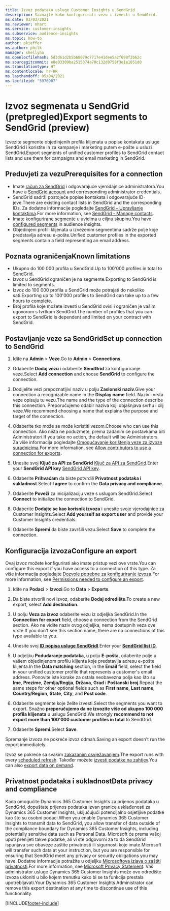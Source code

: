 ```yaml
---
title: Izvoz podataka usluge Customer Insights u SendGrid
description: Saznajte kako konfigurirati vezu i izvesti u SendGrid.
ms.date: 03/03/2021
ms.reviewer: mhart
ms.service: customer-insights
ms.subservice: audience-insights
ms.topic: how-to
author: pkieffer
ms.author: philk
manager: shellyha
ms.openlocfilehash: 5d3d61d2b5b68079c7717e41dee5a2f698f2b62c
ms.sourcegitcommit: e8e03309ba2515374a70c132d0758f3e1e1851d0
ms.translationtype: HT
ms.contentlocale: hr-HR
ms.lasthandoff: 05/04/2021
ms.locfileid: "5976907"
---
```

# <a name="export-segments-to-sendgrid-preview"></a><span data-ttu-id="0c52b-103">Izvoz segmenata u SendGrid (pretpregled)</span><span class="sxs-lookup"><span data-stu-id="0c52b-103">Export segments to SendGrid (preview)</span></span>

<span data-ttu-id="0c52b-104">Izvezite segmente objedinjenih profila klijenata u popise kontakata usluge SendGrid i koristite ih za kampanje i marketing putem e-pošte u usluzi SendGrid.</span><span class="sxs-lookup"><span data-stu-id="0c52b-104">Export segments of unified customer profiles to SendGrid contact lists and use them for campaigns and email marketing in SendGrid.</span></span> 

## <a name="prerequisites-for-a-connection"></a><span data-ttu-id="0c52b-105">Preduvjeti za vezu</span><span class="sxs-lookup"><span data-stu-id="0c52b-105">Prerequisites for a connection</span></span>

-   <span data-ttu-id="0c52b-106">Imate [račun za SendGrid](https://sendgrid.com/) i odgovarajuće vjerodajnice administratora.</span><span class="sxs-lookup"><span data-stu-id="0c52b-106">You have a [SendGrid account](https://sendgrid.com/) and corresponding administrator credentials.</span></span>
-   <span data-ttu-id="0c52b-107">SendGrid sadrži postojeće popise kontakata i odgovarajuće ID-jeve.</span><span class="sxs-lookup"><span data-stu-id="0c52b-107">There are existing contact lists in SendGrid and the corresponding IDs.</span></span> <span data-ttu-id="0c52b-108">Za dodatne informacije pogledajte [SendGrid – Upravljanje kontaktima](https://sendgrid.com/docs/ui/managing-contacts/create-and-manage-contacts/#manage-contacts).</span><span class="sxs-lookup"><span data-stu-id="0c52b-108">For more information, see [SendGrid - Manage contacts](https://sendgrid.com/docs/ui/managing-contacts/create-and-manage-contacts/#manage-contacts).</span></span>
-   <span data-ttu-id="0c52b-109">Imate [konfigurirane segmente](segments.md) u uvidima u ciljnu skupinu.</span><span class="sxs-lookup"><span data-stu-id="0c52b-109">You have [configured segments](segments.md) in audience insights.</span></span>
-   <span data-ttu-id="0c52b-110">Objedinjeni profili klijenata u izvezenim segmentima sadrže polje koje predstavlja adresu e-pošte.</span><span class="sxs-lookup"><span data-stu-id="0c52b-110">Unified customer profiles in the exported segments contain a field representing an email address.</span></span>

## <a name="known-limitations"></a><span data-ttu-id="0c52b-111">Poznata ograničenja</span><span class="sxs-lookup"><span data-stu-id="0c52b-111">Known limitations</span></span>

- <span data-ttu-id="0c52b-112">Ukupno do 100 000 profila u SendGrid.</span><span class="sxs-lookup"><span data-stu-id="0c52b-112">Up to 100'000 profiles in total to SendGrid.</span></span>
- <span data-ttu-id="0c52b-113">Izvoz u SendGrid ograničen je na segmente.</span><span class="sxs-lookup"><span data-stu-id="0c52b-113">Exporting to SendGrid is limited to segments.</span></span>
- <span data-ttu-id="0c52b-114">Izvoz do 100 000 profila u SendGrid može potrajati do nekoliko sati.</span><span class="sxs-lookup"><span data-stu-id="0c52b-114">Exporting up to 100'000 profiles to SendGrid can take up to a few hours to complete.</span></span> 
- <span data-ttu-id="0c52b-115">Broj profila koje možete izvesti u SendGrid ovisi i ograničen je vašim ugovorom s tvrtkom SendGrid.</span><span class="sxs-lookup"><span data-stu-id="0c52b-115">The number of profiles that you can export to SendGrid is dependent and limited on your contract with SendGrid.</span></span>

## <a name="set-up-connection-to-sendgrid"></a><span data-ttu-id="0c52b-116">Postavljanje veze sa SendGrid</span><span class="sxs-lookup"><span data-stu-id="0c52b-116">Set up connection to SendGrid</span></span>

1. <span data-ttu-id="0c52b-117">Idite na **Admin** > **Veze**.</span><span class="sxs-lookup"><span data-stu-id="0c52b-117">Go to **Admin** > **Connections**.</span></span>

1. <span data-ttu-id="0c52b-118">Odaberite **Dodaj vezu** i odaberite **SendGrid** za konfiguriranje veze.</span><span class="sxs-lookup"><span data-stu-id="0c52b-118">Select **Add connection** and choose **SendGrid** to configure the connection.</span></span>

1. <span data-ttu-id="0c52b-119">Dodijelite vezi prepoznatljivi naziv u polju **Zaslonski naziv**.</span><span class="sxs-lookup"><span data-stu-id="0c52b-119">Give your connection a recognizable name in the **Display name** field.</span></span> <span data-ttu-id="0c52b-120">Naziv i vrsta veze opisuju tu vezu.</span><span class="sxs-lookup"><span data-stu-id="0c52b-120">The name and the type of the connection describe this connection.</span></span> <span data-ttu-id="0c52b-121">Preporučujemo odabir naziva koji objašnjava svrhu i cilj veze.</span><span class="sxs-lookup"><span data-stu-id="0c52b-121">We recommend choosing a name that explains the purpose and target of the connection.</span></span>

1. <span data-ttu-id="0c52b-122">Odaberite tko može se može koristiti vezom.</span><span class="sxs-lookup"><span data-stu-id="0c52b-122">Choose who can use this connection.</span></span> <span data-ttu-id="0c52b-123">Ako ništa ne poduzmete, prema zadanim će postavkama biti Administratori.</span><span class="sxs-lookup"><span data-stu-id="0c52b-123">If you take no action, the default will be Administrators.</span></span> <span data-ttu-id="0c52b-124">Za više informacija pogledajte [Omogućavanje korištenja veze za izvoze suradnicima](connections.md#allow-contributors-to-use-a-connection-for-exports).</span><span class="sxs-lookup"><span data-stu-id="0c52b-124">For more information, see [Allow contributors to use a connection for exports](connections.md#allow-contributors-to-use-a-connection-for-exports).</span></span>

1. <span data-ttu-id="0c52b-125">Unesite svoj **Ključ za API za SendGrid** [Ključ za API za SendGrid](https://sendgrid.com/docs/ui/account-and-settings/api-keys/).</span><span class="sxs-lookup"><span data-stu-id="0c52b-125">Enter your **SendGrid API key** [SendGrid API key](https://sendgrid.com/docs/ui/account-and-settings/api-keys/).</span></span>

1. <span data-ttu-id="0c52b-126">Odaberite **Prihvaćam** da biste potvrdili **Privatnost podataka i sukladnost**.</span><span class="sxs-lookup"><span data-stu-id="0c52b-126">Select **I agree** to confirm the **Data privacy and compliance**.</span></span>

1. <span data-ttu-id="0c52b-127">Odaberite **Poveži** za inicijalizaciju veze s uslugom SendGrid.</span><span class="sxs-lookup"><span data-stu-id="0c52b-127">Select **Connect** to initialize the connection to SendGrid.</span></span>

1. <span data-ttu-id="0c52b-128">Odaberite **Dodajte se kao korisnik izvoza** i unesite svoje vjerodajnice za Customer Insights.</span><span class="sxs-lookup"><span data-stu-id="0c52b-128">Select **Add yourself as export user** and provide your Customer Insights credentials.</span></span>

1. <span data-ttu-id="0c52b-129">Odaberite **Spremi** da biste završili vezu.</span><span class="sxs-lookup"><span data-stu-id="0c52b-129">Select **Save** to complete the connection.</span></span>

## <a name="configure-an-export"></a><span data-ttu-id="0c52b-130">Konfiguracija izvoza</span><span class="sxs-lookup"><span data-stu-id="0c52b-130">Configure an export</span></span>

<span data-ttu-id="0c52b-131">Ovaj izvoz možete konfigurirati ako imate pristup vezi ove vrste.</span><span class="sxs-lookup"><span data-stu-id="0c52b-131">You can configure this export if you have access to a connection of this type.</span></span> <span data-ttu-id="0c52b-132">Za više informacija pogledajte [Dozvole potrebne za konfiguriranje izvoza](export-destinations.md#set-up-a-new-export).</span><span class="sxs-lookup"><span data-stu-id="0c52b-132">For more information, see [Permissions needed to configure an export](export-destinations.md#set-up-a-new-export).</span></span>

1. <span data-ttu-id="0c52b-133">Idite na **Podaci** > **Izvozi**.</span><span class="sxs-lookup"><span data-stu-id="0c52b-133">Go to **Data** > **Exports**.</span></span>

1. <span data-ttu-id="0c52b-134">Da biste stvorili novi izvoz, odaberite **Dodaj odredište**.</span><span class="sxs-lookup"><span data-stu-id="0c52b-134">To create a new export, select **Add destination**.</span></span>

1. <span data-ttu-id="0c52b-135">U polju **Veza za izvoz** odaberite vezu iz odjeljka SendGrid.</span><span class="sxs-lookup"><span data-stu-id="0c52b-135">In the **Connection for export** field, choose a connection from the SendGrid section.</span></span> <span data-ttu-id="0c52b-136">Ako ne vidite naziv ovog odjeljka, nema dostupnih veza ove vrste.</span><span class="sxs-lookup"><span data-stu-id="0c52b-136">If you don't see this section name, there are no connections of this type available to you.</span></span>

1. <span data-ttu-id="0c52b-137">Unesite svoj **[ID popisa usluge SendGridI](https://sendgrid.com/docs/ui/managing-contacts/create-and-manage-contacts/#manage-contacts)**.</span><span class="sxs-lookup"><span data-stu-id="0c52b-137">Enter your **[SendGrid list ID](https://sendgrid.com/docs/ui/managing-contacts/create-and-manage-contacts/#manage-contacts)**.</span></span>

1. <span data-ttu-id="0c52b-138">U odjeljku **Podudaranje podataka**, u polju **E-pošta**, odaberite polje u vašem objedinjenom profilu klijenta koje predstavlja adresu e-pošte klijenta.</span><span class="sxs-lookup"><span data-stu-id="0c52b-138">In the **Data matching** section, in the **Email** field, select the field in your unified customer profile that represents a customer's email address.</span></span> <span data-ttu-id="0c52b-139">Ponovite iste korake za ostala neobavezna polja kao što su **Ime**, **Prezime**, **Zemlja/Regija**, **Država**, **Grad** i **Poštanski broj**.</span><span class="sxs-lookup"><span data-stu-id="0c52b-139">Repeat the same steps for other optional fields such as **First name**, **Last name**, **Country/Region**, **State**, **City**, and **Post code**.</span></span>

1. <span data-ttu-id="0c52b-140">Odaberite segmente koje želite izvesti.</span><span class="sxs-lookup"><span data-stu-id="0c52b-140">Select the segments you want to export.</span></span> <span data-ttu-id="0c52b-141">Snažno **preporučujemo da ne izvozite više od ukupno 100 000 profila klijenata** u uslugu SendGrid.</span><span class="sxs-lookup"><span data-stu-id="0c52b-141">We strongly **recommend to not export more than 100'000 customer profiles in total** to SendGrid.</span></span> 

1. <span data-ttu-id="0c52b-142">Odaberite **Spremi**.</span><span class="sxs-lookup"><span data-stu-id="0c52b-142">Select **Save**.</span></span>

<span data-ttu-id="0c52b-143">Spremanje izvoza ne pokreće izvoz odmah.</span><span class="sxs-lookup"><span data-stu-id="0c52b-143">Saving an export doesn't run the export immediately.</span></span>

<span data-ttu-id="0c52b-144">Izvoz se pokreće sa svakim [zakazanim osvježavanjem](system.md#schedule-tab).</span><span class="sxs-lookup"><span data-stu-id="0c52b-144">The export runs with every [scheduled refresh](system.md#schedule-tab).</span></span> <span data-ttu-id="0c52b-145">Također možete [izvesti podatke na zahtjev](export-destinations.md#run-exports-on-demand).</span><span class="sxs-lookup"><span data-stu-id="0c52b-145">You can also [export data on demand](export-destinations.md#run-exports-on-demand).</span></span> 

## <a name="data-privacy-and-compliance"></a><span data-ttu-id="0c52b-146">Privatnost podataka i sukladnost</span><span class="sxs-lookup"><span data-stu-id="0c52b-146">Data privacy and compliance</span></span>

<span data-ttu-id="0c52b-147">Kada omogućite Dynamics 365 Customer Insights za prijenos podataka u SendGrid, dopuštate prijenos podataka izvan granice usklađenosti za Dynamics 365 Customer Insights, uključujući potencijalno osjetljive podatke kao što su osobni podaci.</span><span class="sxs-lookup"><span data-stu-id="0c52b-147">When you enable Dynamics 365 Customer Insights to transmit data to SendGrid, you allow transfer of data outside of the compliance boundary for Dynamics 365 Customer Insights, including potentially sensitive data such as Personal Data.</span></span> <span data-ttu-id="0c52b-148">Microsoft će prema vašoj uputi prenijeti takve podatke, ali vi ste odgovorni za to da SendGrid ispunjava sve obaveze zaštite privatnosti ili sigurnosti koje imate.</span><span class="sxs-lookup"><span data-stu-id="0c52b-148">Microsoft will transfer such data at your instruction, but you are responsible for ensuring that SendGrid meet any privacy or security obligations you may have.</span></span> <span data-ttu-id="0c52b-149">Dodatne informacije potražite u odjeljku [Microsoftova izjava o zaštiti privatnosti](https://go.microsoft.com/fwlink/?linkid=396732).</span><span class="sxs-lookup"><span data-stu-id="0c52b-149">For more information, see [Microsoft Privacy Statement](https://go.microsoft.com/fwlink/?linkid=396732).</span></span>
<span data-ttu-id="0c52b-150">Vaš administrator usluge Dynamics 365 Customer Insights može ovo odredište izvoza ukloniti u bilo kojem trenutku kako bi se ta funkcija prestala upotrebljavati.</span><span class="sxs-lookup"><span data-stu-id="0c52b-150">Your Dynamics 365 Customer Insights Administrator can remove this export destination at any time to discontinue use of this functionality.</span></span>


[!INCLUDE[footer-include](../includes/footer-banner.md)]